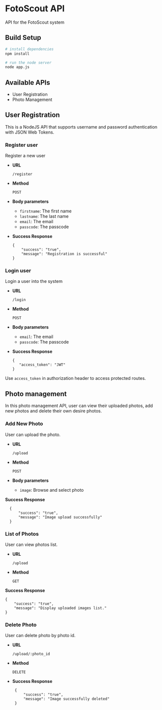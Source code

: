 
# FotoScout API
API for the FotoScout system

## Build Setup

``` bash
# install dependencies
npm install

# run the node server
node app.js
```

## Available APIs

 - User Registration
 - Photo Management
 
## User Registration

This is a NodeJS API that supports username and password authentication with JSON Web Tokens.

### Register user
Register a new user

- **URL**

    `/register`

- **Method**

    `POST`

- **Body parameters**

    - `firstname`: The first name
    - `lastname`: The last name
    - `email`: The email
    - `passcode`: The passcode

- **Success Response**

      {
          "success": "true",
          "message": "Registration is successful"
      }

### Login user
Login a user into the system

- **URL**

    `/login`

- **Method**

    `POST`

- **Body parameters**

    - `email`: The email
    - `passcode`: The passcode

- **Success Response**

      {
         "access_token": "JWT"
      }

Use `access_token` in authorization header to access protected routes.

## Photo management

In this photo management API, user can view their uploaded photos, add new photos and delete their own desire photos.

### Add New Photo
User can upload the photo.

- **URL**

    `/upload`

- **Method**

    `POST`

- **Body parameters**

    - `image`: Browse and select photo

 **Success Response**

      {
          "success": "true",
          "message": "Image upload successfully"
      }
### List of Photos
User can view photos list.

- **URL**

    `/upload`

- **Method**

    `GET`

 **Success Response**

    {
        "success": "true",
        "message": "Display uploaded images list."
    }

### **Delete Photo**
User can delete photo by photo id.

- **URL**

    `/upload/:photo_id`

- **Method**

    `DELETE`

 - **Success Response**

        {
            "success": "true",
            "message": "Image successfully deleted"
        }
